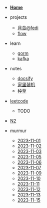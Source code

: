 <!-- docs/_sidebar.md -->

- [**Home**](/)

- projects

  * [月岛@fedi](moonchan-fedi.md)
  * [flow](flow.md)

- learn

  * [gorm](gorm.md)
  * [kafka](kafka.md)

- notes

  * [docsify](docsify.md)
  * [家里装机](pc.md)
  * [种草](buy.md)

- [leetcode](leetcode.md)
  
  * TODO

- [N2](n2.md)

- murmur

  * [2023-11-01](murmur/2023-11-01.md)
  * [2023-11-02](murmur/2023-11-02.md)
  * [2023-11-03](murmur/2023-11-03.md)
  * [2023-11-05](murmur/2023-11-05.md)
  * [2023-11-06](murmur/2023-11-06.md)
  * [2023-11-07](murmur/2023-11-07.md)
  * [2023-11-09](murmur/2023-11-09.md)
  * [2023-11-10](murmur/2023-11-10.md)
  * [2023-11-11](murmur/2023-11-11.md)
  * [2023-11-12](murmur/2023-11-12.md)
  * [2023-11-13](murmur/2023-11-13.md)
  * [2023-11-15](murmur/2023-11-15.md)
